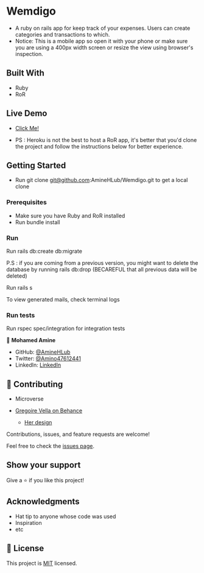 # Wemdigo
- A ruby on rails app for keep track of your expenses. Users can create categories and transactions to which.
- Notice: This is a mobile app so open it with your phone or make sure you are using a 400px width screen or resize the view using browser's inspection.

## Built With

- Ruby
- RoR

## Live Demo
- [Click Me!](https://desolate-stream-21599.herokuapp.com/)

- PS : Heroku is not the best to host a RoR app, it's better that you'd clone the project and follow
the instructions below for better experience.

## Getting Started

- Run git clone git@github.com:AmineHLub/Wemdigo.git to get a local clone

### Prerequisites

- Make sure you have Ruby and RoR installed
- Run bundle install

### Run

Run rails db:create db:migrate

P.S : if you are coming from a previous version, you might want to delete the database by running rails db:drop (BECAREFUL that all previous data will be deleted)

Run rails s

To view generated mails, check terminal logs

### Run tests

Run rspec spec/integration for integration tests

👤 **Mohamed Amine**

- GitHub: [@AmineHLub](https://github.com/AmineHLub)
- Twitter: [@Amino47612441](https://twitter.com/Amino47612441)
- LinkedIn: [LinkedIn](https://www.linkedin.com/in/mohamed-amine-hajltaief-b18863163/)

## 🤝 Contributing
- Microverse

- [Gregoire Vella on Behance](https://www.behance.net/gregoirevella)

  - [Her design](https://www.behance.net/gallery/19759151/Snapscan-iOs-design-and-branding?tracking_source=)

Contributions, issues, and feature requests are welcome!

Feel free to check the [issues page](../../issues/).

## Show your support

Give a ⭐️ if you like this project!

## Acknowledgments

- Hat tip to anyone whose code was used
- Inspiration
- etc

## 📝 License

This project is [MIT](./MIT.md) licensed.
